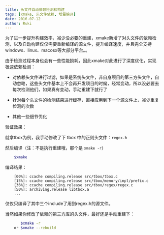 ```yaml
---
title: 头文件自动依赖检测和构建
tags: [xmake, 头文件依赖, 增量编译]
date: 2016-07-12
author: Ruki
---
```


为了进一步提升构建效率，减少没必要的重建，xmake新增了对头文件的依赖检测，以及自动构建仅仅需要重新编译的源文件，提升编译速度，并且完全支持windows、linux、macosx等大部分平台。。

由于检测过程本身也会有一些性能损耗，因此xmake对此进行了深度优化，实现极速依赖检测：

- 对依赖头文件进行过滤，如果是系统头文件，非自身项目的第三方头文件，自动忽略，这些头文件基本上不会再开发项目的时候，经常变动，所以没必要去每次检测他们，如果真有变动，手动重建下就行了

- 针对每个头文件的检测结果进行缓存，直接应用到下一个源文件上，减少重复检测的次数

- 其他一些细节优化



验证效果：

就拿tbox为例，我手动修改了下 tbox 中的正则头文件：`regex.h`

然后编译（注：不是执行重建哦，那个是 `xmake -r`）

```bash
    $xmake
```

编译结果：

```
    [00%]: ccache compiling.release src/tbox/tbox.c
    [15%]: ccache compiling.release src/tbox/memory/impl/prefix.c
    [36%]: ccache compiling.release src/tbox/regex/regex.c
    [50%]: archiving.release libtbox.a
    ...
```

仅仅只编译了其中三个include了用到regex.h的源文件。

当然如果你修改了依赖的第三方库的头文件，最好还是手动重建下：

```bash
       $xmake -r
    or $xmake --rebuild
```
